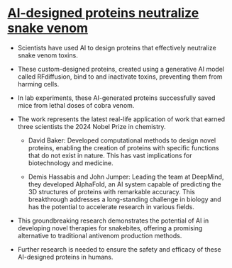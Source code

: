 # [AI-designed proteins neutralize snake venom](https://www.sciencenews.org/article/ai-snake-antivenom-venom)

- Scientists have used AI to design proteins that effectively neutralize snake venom toxins. 
- These custom-designed proteins, created using a generative AI model called RFdiffusion, bind to and inactivate toxins, preventing them from harming cells.
- In lab experiments, these AI-generated proteins successfully saved mice from lethal doses of cobra venom.
- The work represents the latest real-life application of work that earned three scientists the 2024 Nobel Prize in chemistry.
  - David Baker: Developed computational methods to design novel proteins, enabling the creation of proteins with specific functions that do not exist in nature. This has vast implications for biotechnology and medicine. 

  - Demis Hassabis and John Jumper: Leading the team at DeepMind, they developed AlphaFold, an AI system capable of predicting the 3D structures of proteins with remarkable accuracy. This breakthrough addresses a long-standing challenge in biology and has the potential to accelerate research in various fields. 

- This groundbreaking research demonstrates the potential of AI in developing novel therapies for snakebites, offering a promising alternative to traditional antivenom production methods.
- Further research is needed to ensure the safety and efficacy of these AI-designed proteins in humans.
